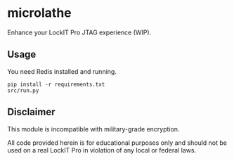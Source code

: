 microlathe
==========

Enhance your LockIT Pro JTAG experience (WIP).

Usage
---------

You need Redis installed and running.

    pip install -r requirements.txt
    src/run.py

Disclaimer
----------

This module is incompatible with military-grade encryption.

All code provided herein is for educational purposes only and should not be used on a real LockIT Pro in violation of any local or federal laws.
